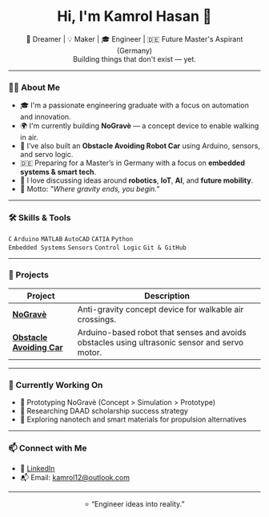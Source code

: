<h1 align="center">Hi, I'm Kamrol Hasan 👋</h1>

<p align="center">
  🚀 Dreamer | 💡 Maker | 🎓 Engineer | 🇩🇪 Future Master's Aspirant (Germany)<br>
  Building things that don't exist — yet.
</p>

---

### 👨‍💻 About Me

- 🎓 I'm a passionate engineering graduate with a focus on automation and innovation.
- 🌍 I'm currently building **NoGravè** — a concept device to enable walking in air.
- 🤖 I’ve also built an **Obstacle Avoiding Robot Car** using Arduino, sensors, and servo logic.
- 🇩🇪 Preparing for a Master’s in Germany with a focus on **embedded systems & smart tech**.
- 💬 I love discussing ideas around **robotics**, **IoT**, **AI**, and **future mobility**.
- 💭 Motto: *"Where gravity ends, you begin."*

---

### 🛠️ Skills & Tools

`C` `Arduino` `MATLAB` `AutoCAD` `CATIA` `Python`  
`Embedded Systems` `Sensors` `Control Logic` `Git & GitHub`

---

### 📂 Projects

| Project | Description |
|--------|-------------|
| [**NoGravè**](https://github.com/kamrol85/NoGrave) | Anti-gravity concept device for walkable air crossings. |
| [**Obstacle Avoiding Car**](https://github.com/kamrol85/obstacle-avoiding-car) | Arduino-based robot that senses and avoids obstacles using ultrasonic sensor and servo motor. |

---

### 🌱 Currently Working On

- 🚧 Prototyping NoGravè (Concept > Simulation > Prototype)
- 📝 Researching DAAD scholarship success strategy
- 🧠 Exploring nanotech and smart materials for propulsion alternatives

---

### 📫 Connect with Me

- 💼 [LinkedIn](https://www.linkedin.com/in/kamrol-hasan-9395502ba/)   
- 📬 Email: kamrol12@outlook.com

---

<p align="center">
  ⭐️ “Engineer ideas into reality.”  
</p>
